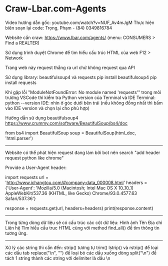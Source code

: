 # Craw-Lbar.com-Agents
 Video hướng dẫn gốc: youtube.com/watch?v=NUF_Av4mJgM
 Thực hiện biên soạn lại code: Trọng, Phạm - (84) 0349816784

 Website cần craw: https://www.lbar.com/agents/
 (menu: CONSUMERS > Find a REALTER)

 Sử dụng trình duyệt Chrome để tìm hiểu cấu trúc HTML của web
 F12 > Network

 Trang web này request thẳng ra url chứ không request qua API

 Sử dụng library: beautifulsoup4 và requests
 pip install beautifulsoup4
 pip install requests

 Khi gặp lỗi "ModuleNotFoundError: No module named 'requests'" trong môi trường VSCode
 thì kiểm tra Python version của Terminal và IDE
 Terminal: python --version
 IDE: nhìn ở góc dưới bên trái (nếu không đồng nhất thì bấm vào IDE version và chọn lại cho phù hợp)

 Hướng dẫn sử dụng beautifulsoup4
 https://www.crummy.com/software/BeautifulSoup/bs4/doc

 from bs4 import BeautifulSoup
soup = BeautifulSoup(html_doc, 'html.parser')

------------

Website có thể phát hiện request đang làm bởi bot
nên search "add header request python like chrome"

Provide a User-Agent header:

import requests
url = 'http://www.ichangtou.com/#company:data_000008.html'
headers = {'User-Agent': 'Mozilla/5.0 (Macintosh; Intel Mac OS X 10_10_1) AppleWebKit/537.36 (KHTML, like Gecko) Chrome/93.0.4577.63 Safari/537.36'}

response = requests.get(url, headers=headers)
print(response.content)

----
Trong từng dòng dữ liệu sẽ có cấu trúc các cột dữ liệu:
    Hình ảnh
    Tên
    Địa chỉ
    Liên hệ
Tìm hiểu cấu truc HTML cùng với method find_all() để tìm thông tin tương ứng.

-----
Xử lý các string thì cần đến:
    strip() tương tự trim()
    lstrip() và rstrip() để loại các dấu tab
    replace("\n", "") để loại bỏ các dấu xuống dòng
    split("\n") để tách 1 string thành các string với delimiter là dấu \n